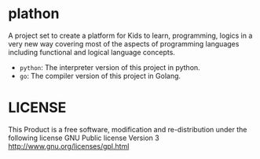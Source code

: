 plathon
======

A project set to create a platform for Kids to learn, programming, logics in a very new way covering most of the aspects of programming languages including functional and logical language concepts.

* ``python``: The interpreter version of this project in python.
* ``go``: The compiler version of this project in Golang.

LICENSE
=======

This Product is a free software, modification and re-distribution under the following license
GNU Public license Version 3 http://www.gnu.org/licenses/gpl.html
